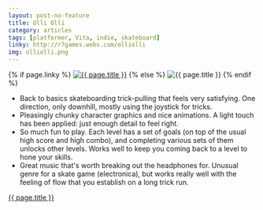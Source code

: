 ```yaml
---
layout: post-no-feature
title: Olli Olli
category: articles
tags: [platformer, Vita, indie, skateboard]
linky: http://r7games.webs.com/olliolli
img: olliolli.png
---
```


{% if page.linky %}
<a href="{{page.linky}}">![{{ page.title }}](/images/{{page.img}})</a>
{% else %}
![{{ page.title }}](/images/{{page.img}})
{% endif %}

* Back to basics skateboarding trick-pulling that feels very satisfying. One direction, only downhill, mostly using the joystick for tricks.
* Pleasingly chunky character graphics and nice animations. A light touch has been applied: just enough detail to feel right.
* So much fun to play. Each level has a set of goals (on top of the usual high score and high combo), and completing various sets of them unlocks other levels. Works well to keep you coming back to a level to hone your skills.
* Great music that's worth breaking out the headphones for. Unusual genre for a skate game (electronica), but works really well with the feeling of flow that you establish on a long trick run.

[{{ page.title }}]({{page.linky}})